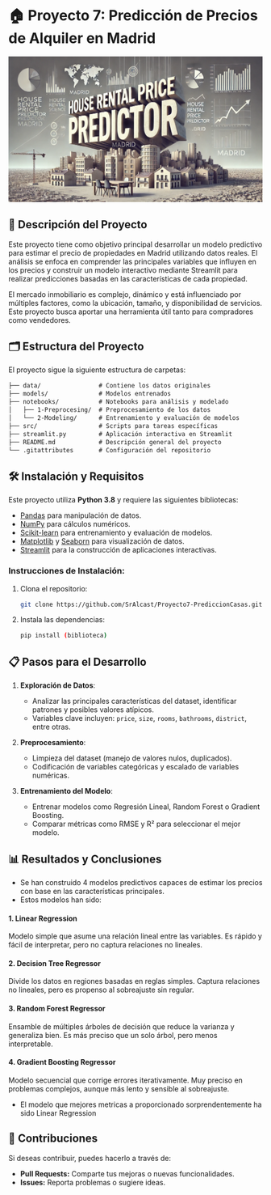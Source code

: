 # 🏠 Proyecto 7: Predicción de Precios de Alquiler en Madrid

![House rental price predictor](https://raw.githubusercontent.com/SrAlcast/Proyecto7-PrediccionCasas/refs/heads/main/src/House%20rental%20price%20predictor.jpg)

## 📖 Descripción del Proyecto

Este proyecto tiene como objetivo principal desarrollar un modelo predictivo para estimar el precio de propiedades en Madrid
utilizando datos reales. El análisis se enfoca en comprender las principales variables que influyen en los precios y construir
un modelo interactivo mediante Streamlit para realizar predicciones basadas en las características de cada propiedad.

El mercado inmobiliario es complejo, dinámico y está influenciado por múltiples factores, como la ubicación, tamaño, y 
disponibilidad de servicios. Este proyecto busca aportar una herramienta útil tanto para compradores como vendedores.

## 🗂️ Estructura del Proyecto

El proyecto sigue la siguiente estructura de carpetas:

```
├── data/                # Contiene los datos originales
├── models/              # Modelos entrenados
├── notebooks/           # Notebooks para análisis y modelado
│   ├── 1-Preprocesing/  # Preprocesamiento de los datos
│   └── 2-Modeling/      # Entrenamiento y evaluación de modelos
├── src/                 # Scripts para tareas específicas
├── streamlit.py         # Aplicación interactiva en Streamlit
├── README.md            # Descripción general del proyecto
└── .gitattributes       # Configuración del repositorio
```

## 🛠️ Instalación y Requisitos

Este proyecto utiliza **Python 3.8** y requiere las siguientes bibliotecas:

- [Pandas](https://pandas.pydata.org/docs/) para manipulación de datos.
- [NumPy](https://numpy.org/doc/) para cálculos numéricos.
- [Scikit-learn](https://scikit-learn.org/stable/documentation.html) para entrenamiento y evaluación de modelos.
- [Matplotlib](https://matplotlib.org/stable/contents.html) y [Seaborn](https://seaborn.pydata.org/) para visualización de datos.
- [Streamlit](https://docs.streamlit.io/) para la construcción de aplicaciones interactivas.

### Instrucciones de Instalación:

1. Clona el repositorio:
   ```bash
   git clone https://github.com/SrAlcast/Proyecto7-PrediccionCasas.git
   ```

2. Instala las dependencias:
   ```bash
   pip install (biblioteca)
   ```

## 📋 Pasos para el Desarrollo

1. **Exploración de Datos**:
   - Analizar las principales características del dataset, identificar patrones y posibles valores atípicos.
   - Variables clave incluyen: `price`, `size`, `rooms`, `bathrooms`, `district`, entre otras.

2. **Preprocesamiento**:
   - Limpieza del dataset (manejo de valores nulos, duplicados).
   - Codificación de variables categóricas y escalado de variables numéricas.

3. **Entrenamiento del Modelo**:
   - Entrenar modelos como Regresión Lineal, Random Forest o Gradient Boosting.
   - Comparar métricas como RMSE y R² para seleccionar el mejor modelo.

## 📊 Resultados y Conclusiones

- Se han construido 4 modelos predictivos capaces de estimar los precios con base en las características principales.
- Estos modelos han sido:
#### **1. Linear Regression**
Modelo simple que asume una relación lineal entre las variables. Es rápido y fácil de interpretar, pero no captura relaciones no lineales.

#### **2. Decision Tree Regressor**
Divide los datos en regiones basadas en reglas simples. Captura relaciones no lineales, pero es propenso al sobreajuste sin regular.

#### **3. Random Forest Regressor**
Ensamble de múltiples árboles de decisión que reduce la varianza y generaliza bien. Es más preciso que un solo árbol, pero menos interpretable.

#### **4. Gradient Boosting Regressor**
Modelo secuencial que corrige errores iterativamente. Muy preciso en problemas complejos, aunque más lento y sensible al sobreajuste.

- El modelo que mejores metricas a proporcionado sorprendentemente ha sido Linear Regression

## 🤝 Contribuciones

Si deseas contribuir, puedes hacerlo a través de:
- **Pull Requests:** Comparte tus mejoras o nuevas funcionalidades.
- **Issues:** Reporta problemas o sugiere ideas. 
